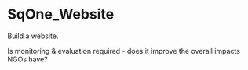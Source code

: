 # SqOne_Website

Build a website. 

Is monitoring & evaluation required - does it improve the overall impacts NGOs have?
